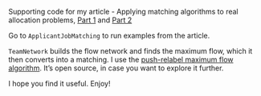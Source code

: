 Supporting code for my article - Applying matching algorithms to real allocation
problems, [Part 1](https://denissudak.substack.com/p/applying-matching-algorithms-to-real)
and [Part 2](https://denissudak.substack.com/p/applying-matching-algorithms-to-real-8e7)

Go to `ApplicantJobMatching` to run examples from the article.

`TeamNetwork` builds the flow network and finds the maximum flow, which it then converts into a matching. I use
the [push-relabel maximum flow algorithm](https://github.com/denissudak/max-flow).
It’s open source, in case you want to explore it further.

I hope you find it useful. Enjoy!

